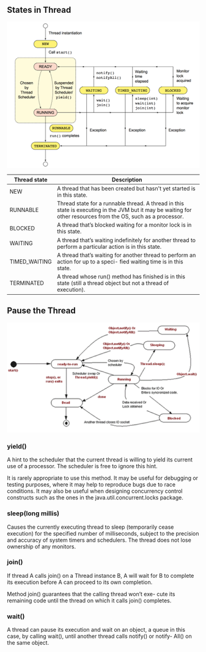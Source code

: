 
## States in Thread

![Thread State](https://github.com/AntiiiMage/study-notes/blob/master/java-basics/images/thread-states.png)

Thread state | Description
---- | ---
NEW | A thread that has been created but hasn't yet started is in this state.
RUNNABLE | Thread state for a runnable thread. A thread in this state is executing in the JVM but it may be waiting for other resources from the OS, such as a processor.
BLOCKED | A thread that’s blocked waiting for a monitor lock is in this state.
WAITING | A thread that’s waiting indefinitely for another thread to perform a particular action is in this state.
TIMED_WAITING | A thread that’s waiting for another thread to perform an action for up to a speci- fied waiting time is in this state. 
TERMINATED | A thread whose run() method has finished is in this state (still a thread object but not a thread of execution).

## Pause the Thread

![StateSwitch](https://github.com/AntiiiMage/study-notes/blob/master/java-basics/images/thread-state-switch.png)

### yield()

A hint to the scheduler that the current thread is willing to yield its current use of a processor. The scheduler is free to ignore this hint.

It is rarely appropriate to use this method. It may be useful for debugging or testing purposes, where it may help to reproduce bugs due to race conditions. It may also be useful when designing concurrency control constructs such as the ones in the java.util.concurrent.locks package.

### sleep(long millis)

Causes the currently executing thread to sleep (temporarily cease execution) for the specified number of milliseconds, subject to the precision and accuracy of system timers and schedulers. The thread does not lose ownership of any monitors.

### join()

If thread A calls join() on a Thread instance B, A will wait for B to complete its execution before A can proceed to its own completion.

Method join() guarantees that the calling thread won’t exe- cute its remaining code until the thread on which it calls join() completes.

### wait()

A thread can pause its execution and wait on an object, a queue in this case, by calling wait(), until another thread calls notify() or notify- All() on the same object.
